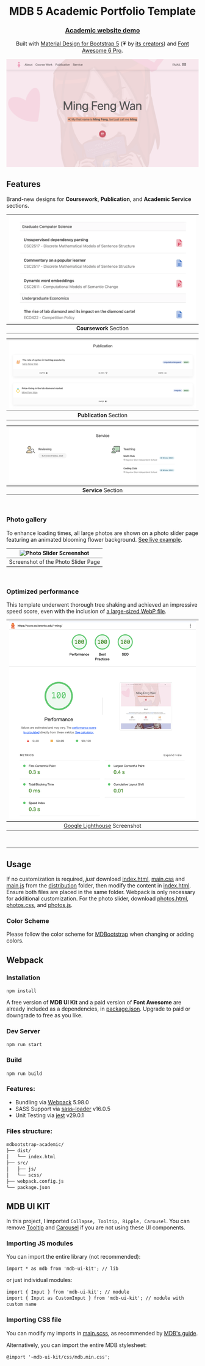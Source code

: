 <div align="center">

<h1>MDB 5 Academic Portfolio Template</h1>
<h3><a target="_blank" href="https://www.cs.toronto.edu/~ming/">Academic website demo</a></h3>

Built with [Material Design for Bootstrap 5](https://github.com/mdbootstrap/mdb-ui-kit/)
(💗 by [its creators](https://www.facebook.com/share/p/zwKH5b8mkEDddha3/))
and [Font Awesome 6 Pro](https://fontawesome.com/).

[![Home Page Screenshot](screenshots/home_screenshot.png)](https://www.cs.toronto.edu/~ming/)
</div>

## Features

Brand-new designs for **Coursework**, **Publication**, and **Academic Service** sections.

| ![Course Work Section Screenshot](screenshots/course_work_screenshot.png) | 
|:-------------------------------------------------------------------------:| 
|                          **Coursework** Section                           |

| ![Publication Section Screenshot](screenshots/publication_screenshot.png) | 
|:-------------------------------------------------------------------------:| 
|                          **Publication** Section                          |

| ![Service Section Screenshot](screenshots/service_screenshot.png) | 
|:-----------------------------------------------------------------:| 
|                        **Service** Section                        |

<br>

### Photo gallery

To enhance loading times, all large photos are shown on a photo slider page featuring an animated blooming flower 
background. [See live example](https://www.cs.toronto.edu/~ming/photos.html).

| ![Photo Slider Screenshot](screenshots/photo_slider.png) | 
|:--------------------------------------------------------:| 
|           Screenshot of the Photo Slider Page            |

<br>

### Optimized performance

This template underwent thorough tree shaking and achieved an impressive speed score, even with the inclusion of
[a large-sized WebP file](https://www.cs.toronto.edu/~ming/pics/drawing.webp).

|         ![Google Lighthouse Screenshot](screenshots/performance.png)          |
|:-----------------------------------------------------------------------------:|
| [Google Lighthouse](https://developer.chrome.com/docs/lighthouse/) Screenshot |

<br>

___

## Usage

If no customization is required, *just* download [index.html](dist/index.html), [main.css](dist/main.css) and [main.js](dist/main.js) from the
[distribution](/dist) folder, then modify the content in [index.html](dist/index.html). Ensure both files are placed in
the same folder. Webpack is only necessary for additional customization. For the photo slider, download
[photos.html](/dist/photos.html), [photos.css](/dist/photos.css), and [photos.js](/dist/photos.js).

### Color Scheme

Please follow the color scheme for [MDBootstrap](https://mdbootstrap.com/docs/standard/content-styles/colors/) when
changing or adding colors.

## Webpack

### Installation

```
npm install
```

A free version of **MDB UI Kit** and a paid version of **Font Awesome** are already included as a dependencies, in
[package.json](package.json).
Upgrade to paid or downgrade to free as you like.

### Dev Server

```
npm run start
```

### Build

```
npm run build
```

### Features:

* Bundling via [Webpack](https://github.com/webpack/webpack) 5.98.0
* SASS Support via [sass-loader](https://github.com/webpack-contrib/sass-loader) v16.0.5
* Unit Testing via [jest](https://github.com/facebook/jest) v29.0.1

### Files structure:

```
mdbootstrap-academic/
├── dist/
│   └── index.html
├── src/
│   ├── js/
│   └── scss/
├── webpack.config.js
└── package.json
```

## MDB UI KIT

In this project, I imported `Collapse, Tooltip, Ripple, Carousel`. You can
remove [Tooltip](https://mdbootstrap.com/docs/standard/components/tooltips/) and
[Carousel](https://mdbootstrap.com/docs/standard/components/carousel/) if you are not using these UI components.

### Importing JS modules

You can import the entire library (not recommended):

```
import * as mdb from 'mdb-ui-kit'; // lib
```

or just individual modules:

```
import { Input } from 'mdb-ui-kit'; // module
import { Input as CustomInput } from 'mdb-ui-kit'; // module with custom name
```

### Importing CSS file

You can modify my imports in [main.scss](src/scss/main.scss), as recommended by
[MDB's guide](https://mdbootstrap.com/docs/standard/getting-started/optimization/).

Alternatively, you can import the entire MDB stylesheet:

```
@import '~mdb-ui-kit/css/mdb.min.css';
```